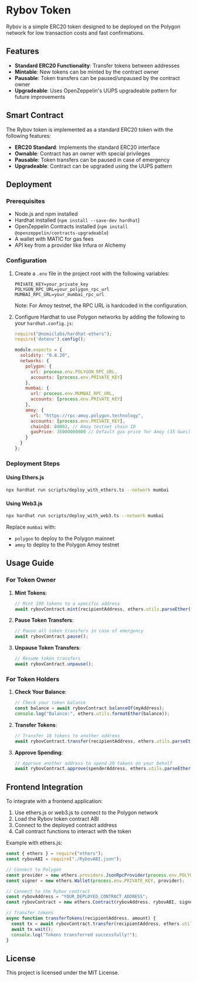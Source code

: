 # Rybov Token

Rybov is a simple ERC20 token designed to be deployed on the Polygon network for low transaction costs and fast confirmations.

## Features

- **Standard ERC20 Functionality**: Transfer tokens between addresses
- **Mintable**: New tokens can be minted by the contract owner
- **Pausable**: Token transfers can be paused/unpaused by the contract owner
- **Upgradeable**: Uses OpenZeppelin's UUPS upgradeable pattern for future improvements

## Smart Contract

The Rybov token is implemented as a standard ERC20 token with the following features:

- **ERC20 Standard**: Implements the standard ERC20 interface
- **Ownable**: Contract has an owner with special privileges
- **Pausable**: Token transfers can be paused in case of emergency
- **Upgradeable**: Contract can be upgraded using the UUPS pattern

## Deployment

### Prerequisites

- Node.js and npm installed
- Hardhat installed (`npm install --save-dev hardhat`)
- OpenZeppelin Contracts installed (`npm install @openzeppelin/contracts-upgradeable`)
- A wallet with MATIC for gas fees
- API key from a provider like Infura or Alchemy

### Configuration

1. Create a `.env` file in the project root with the following variables:
   ```
   PRIVATE_KEY=your_private_key
   POLYGON_RPC_URL=your_polygon_rpc_url
   MUMBAI_RPC_URL=your_mumbai_rpc_url
   ```

   Note: For Amoy testnet, the RPC URL is hardcoded in the configuration.

2. Configure Hardhat to use Polygon networks by adding the following to your `hardhat.config.js`:
   ```javascript
   require("@nomiclabs/hardhat-ethers");
   require('dotenv').config();

   module.exports = {
     solidity: "0.8.20",
     networks: {
       polygon: {
         url: process.env.POLYGON_RPC_URL,
         accounts: [process.env.PRIVATE_KEY]
       },
       mumbai: {
         url: process.env.MUMBAI_RPC_URL,
         accounts: [process.env.PRIVATE_KEY]
       },
       amoy: {
         url: "https://rpc-amoy.polygon.technology",
         accounts: [process.env.PRIVATE_KEY],
         chainId: 80002, // Amoy testnet chain ID
         gasPrice: 35000000000 // Default gas price for Amoy (35 Gwei)
       }
     }
   };
   ```

### Deployment Steps

#### Using Ethers.js

```bash
npx hardhat run scripts/deploy_with_ethers.ts --network mumbai
```

#### Using Web3.js

```bash
npx hardhat run scripts/deploy_with_web3.ts --network mumbai
```

Replace `mumbai` with:
- `polygon` to deploy to the Polygon mainnet
- `amoy` to deploy to the Polygon Amoy testnet

## Usage Guide

### For Token Owner

1. **Mint Tokens**:
   ```javascript
   // Mint 100 tokens to a specific address
   await rybovContract.mint(recipientAddress, ethers.utils.parseEther("100"));
   ```

2. **Pause Token Transfers**:
   ```javascript
   // Pause all token transfers in case of emergency
   await rybovContract.pause();
   ```

3. **Unpause Token Transfers**:
   ```javascript
   // Resume token transfers
   await rybovContract.unpause();
   ```

### For Token Holders

1. **Check Your Balance**:
   ```javascript
   // Check your token balance
   const balance = await rybovContract.balanceOf(myAddress);
   console.log("Balance:", ethers.utils.formatEther(balance));
   ```

2. **Transfer Tokens**:
   ```javascript
   // Transfer 10 tokens to another address
   await rybovContract.transfer(recipientAddress, ethers.utils.parseEther("10"));
   ```

3. **Approve Spending**:
   ```javascript
   // Approve another address to spend 20 tokens on your behalf
   await rybovContract.approve(spenderAddress, ethers.utils.parseEther("20"));
   ```

## Frontend Integration

To integrate with a frontend application:

1. Use ethers.js or web3.js to connect to the Polygon network
2. Load the Rybov token contract ABI
3. Connect to the deployed contract address
4. Call contract functions to interact with the token

Example with ethers.js:

```javascript
const { ethers } = require("ethers");
const rybovABI = require("./RybovABI.json");

// Connect to Polygon
const provider = new ethers.providers.JsonRpcProvider(process.env.POLYGON_RPC_URL);
const signer = new ethers.Wallet(process.env.PRIVATE_KEY, provider);

// Connect to the Rybov contract
const rybovAddress = "YOUR_DEPLOYED_CONTRACT_ADDRESS";
const rybovContract = new ethers.Contract(rybovAddress, rybovABI, signer);

// Transfer tokens
async function transferTokens(recipientAddress, amount) {
  const tx = await rybovContract.transfer(recipientAddress, ethers.utils.parseEther(amount));
  await tx.wait();
  console.log("Tokens transferred successfully!");
}
```

## License

This project is licensed under the MIT License.
